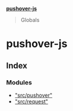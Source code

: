 **[pushover-js](README.md)**

> Globals

# pushover-js

## Index

### Modules

* ["src/pushover"](modules/_src_pushover_.md)
* ["src/request"](modules/_src_request_.md)
